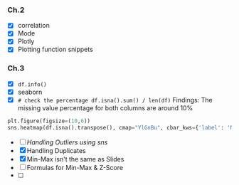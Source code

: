 ### Ch.2
- [x] correlation
- [x] Mode
- [x] Plotly
- [x] Plotting function snippets

### Ch.3
- [x] `df.info()`
- [x] seaborn
- [x] `# check the percentage df.isna().sum() / len(df)`
Findings: The missing value percentage for both columns are around 10% 
```python
plt.figure(figsize=(10,6))
sns.heatmap(df.isna().transpose(), cmap="YlGnBu", cbar_kws={'label': 'Missing Data'})
```
- [ ] *Handling Outliers using sns*
- [x]  Handling Duplicates
- [x] Min-Max isn't the same as Slides
- [ ] Formulas for Min-Max & Z-Score
- [ ] 